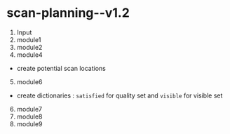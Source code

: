 # scan-planning--v1.2

1. Input
2. module1
3. module2
4. module4
- create potential scan locations
5. module6 
- create dictionaries : `satisfied` for quality set and `visible` for visible set
6. module7
7. module8
8. module9
